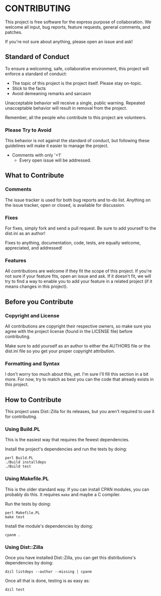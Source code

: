 # CONTRIBUTING

This project is free software for the express purpose of collaboration.
We welcome all input, bug reports, feature requests, general comments,
and patches.

If you're not sure about anything, please open an issue and ask!

## Standard of Conduct

To ensure a welcoming, safe, collaborative environment, this project
will enforce a standard of conduct:

* The topic of this project is the project itself. Please stay on-topic.
* Stick to the facts
* Avoid demeaning remarks and sarcasm

Unacceptable behavior will receive a single, public warning. Repeated
unacceptable behavior will result in removal from the project.

Remember, all the people who contribute to this project are volunteers.

### Please Try to Avoid

This behavior is not against the standard of conduct, but following
these guidelines will make it easier to manage the project.

* Comments with only '+1'
    * Every open issue will be addressed.

## What to Contribute

### Comments

The issue tracker is used for both bug reports and to-do list. Anything
on the issue tracker, open or closed, is available for discussion.

### Fixes

For fixes, simply fork and send a pull request. Be sure to add yourself
to the dist.ini as an author!

Fixes to anything, documentation, code, tests, are equally welcome,
appreciated, and addressed!

### Features

All contributions are welcome if they fit the scope of this project. If
you're not sure if your feature fits, open an issue and ask. If it doesn't
fit, we will try to find a way to enable you to add your feature in a
related project (if it means changes in this project).

## Before you Contribute

### Copyright and License

All contributions are copyright their respective owners, so make sure you
agree with the project license (found in the LICENSE file) before
contributing.

Make sure to add yourself as an author to either the AUTHORS file or
the dist.ini file so you get your proper copyright attribution.

### Formatting and Syntax

I don't worry too much about this, yet. I'm sure I'll fill this section
in a bit more. For now, try to match as best you can the code that
already exists in this project.

## How to Contribute

This project uses Dist::Zilla for its releases, but you aren't required
to use it for contributing.

### Using Build.PL

This is the easiest way that requires the fewest dependencies.

Install the project's dependencies and run the tests by doing:

```
perl Build.PL
./Build installdeps
./Build test
```

### Using Makefile.PL

This is the older standard way. If you can install CPAN modules, you can
probably do this. It requires `make` and maybe a C compiler.

Run the tests by doing:

```
perl Makefile.PL
make test
```

Install the module's dependencies by doing:

```
cpanm .
```

### Using Dist::Zilla

Once you have installed Dist::Zilla, you can get this distributions's
dependencies by doing:

```
dzil listdeps --author --missing | cpanm
```

Once all that is done, testing is as easy as:

```
dzil test
```
